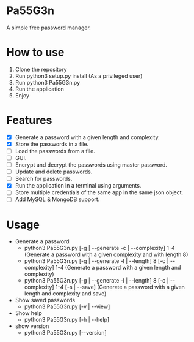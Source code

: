 # Pa55G3n
A simple free password manager.

# How to use
1. Clone the repository
2. Run python3 setup.py install (As a privileged user)
3. Run python3 Pa55G3n.py
4. Run the application
5. Enjoy

# Features
- [X] Generate a password with a given length and complexity.
- [X] Store the passwords in a file.
- [ ] Load the passwords from a file.
- [ ] GUI.
- [ ] Encrypt and decrypt the passwords using master password.
- [ ] Update and delete passwords.
- [ ] Search for passwords.
- [X] Run the application in a terminal using arguments.
- [ ] Store multiple credentials of the same app in the same json object.
- [ ] Add MySQL & MongoDB support.

# Usage
* Generate a password
    - python3 Pa55G3n.py [-g | --generate -c | --complexity] 1-4 (Generate a password with a given complexity and with length 8)
    - python3 Pa55G3n.py [-g | --generate -l | --length] 8 [-c | --complexity] 1-4 (Generate a password with a given length and complexity)
    - python3 Pa55G3n.py [-g | --generate -l | --length] 8 [-c | --complexity] 1-4 [-s | --save] (Generate a password with a given length and complexity and save)
* Show saved passwords
    - python3 Pa55G3n.py [-v | --view]
* Show help
    - python3 Pa55G3n.py [-h | --help]
* show version
    - python3 Pa55G3n.py [--version]